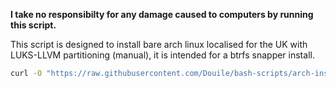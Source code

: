 **I take no responsibilty for any damage caused to computers by running this script.**

This script is designed to install bare arch linux localised for the UK with LUKS-LLVM partitioning (manual), it is intended for a btrfs snapper install.

```bash
curl -O "https://raw.githubusercontent.com/Douile/bash-scripts/arch-installers/luks-llvm/installer.sh" && chmod 0555 installer.sh"
```
